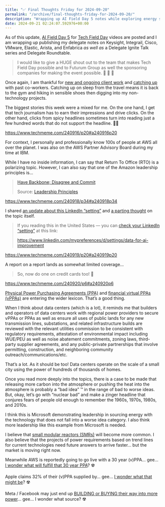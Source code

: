 ```yaml
---
title: "✅ Final Thoughts Friday for 2024-09-20"
permalink: "/archive/final-thoughts-friday-for-2024-09-20/"
description: "Wrapping up AI Field Day 5 notes while exploring energy solutions for data centers."
date: 2024-09-21 02:24:07.592976+00:00
---
```


<!-- buttondown-editor-mode: fancy --><p>As of this update, <a target="_blank" rel="noopener" href="https://techfieldday.com/event/aifd5/">AI Field Day 5</a> for <a target="_blank" rel="noopener" href="https://techfieldday.com/events/">Tech Field Day</a> videos are posted and I am wrapping up publishing my delegate notes on Keysight, Integrail, Cisco, VMware, Elastic,&nbsp;Arista, and&nbsp;Enfabrica <em>as well as</em> a Delegate Ignite Talk series and Delegate Roundtable.</p><blockquote class="pullquote"><p>I would like to give a HUGE shout out to the team that makes Tech Field Day possible and to Futurum Group as well the sponsoring companies for making the event possible. 🙏 🙏 🙏</p></blockquote><p>Once again, I am thankful for <a target="_blank" rel="noopener noreferrer nofollow" href="https://cuthrell.consulting/services/">new and ongoing client work</a> and <a target="_blank" rel="noopener noreferrer nofollow" href="https://calendly.com/jaycuthrell/catch-up">catching up</a> with past co-workers. Catching up on sleep from the travel means it is back to the gym and hiking in sensible shoes then digging into my non-technology projects.</p><p>The biggest stories this week were a mixed for me. On the one hand, I get that tech journalism has to earn their impressions and drive clicks. On the other hand, clicks from spicy headlines sometimes turn into reading just a few hundred words that do not support the headline. 🤷‍♂️</p><p><a target="_blank" rel="noopener noreferrer nofollow" href="https://www.techmeme.com/240916/p20#a240916p20">https://www.techmeme.com/240916/p20#a240916p20</a></p><p>For context, I personally and professionally know 100s of people at AWS all over the planet. I was also on the AWS Partner Advisory Board during my time at IBM.</p><p>While I have no inside information, I can say that Return To Office (RTO) is a polarizing topic. However, I can also say that one of the Amazon leadership principles is…</p><blockquote><p><a target="_blank" rel="noopener noreferrer nofollow" href="https://www.youtube.com/watch?v=BtjBkf8qDW4">Have Backbone; Disagree and Commit</a></p><p>Source: <a target="_blank" rel="noopener noreferrer nofollow" href="https://www.aboutamazon.com/about-us/leadership-principles">Leadership Principles</a></p></blockquote><p><a target="_blank" rel="noopener noreferrer nofollow" href="https://www.techmeme.com/240918/p34#a240918p34">https://www.techmeme.com/240918/p34#a240918p34</a></p><p>I shared <a target="_blank" rel="noopener noreferrer nofollow" href="https://www.linkedin.com/posts/jaycuthrell_psa-privacy-optindefault-activity-7242142795845500928-PEYT?utm_source=share&amp;utm_medium=member_desktop">an update about this LinkedIn “setting”</a> and <a target="_blank" rel="noopener noreferrer nofollow" href="https://www.linkedin.com/posts/jaycuthrell_im-not-a-lawyer-expect-more-emails-with-activity-7242568537213472770--aTJ?utm_source=share&amp;utm_medium=member_desktop">a parting thought</a> on the topic itself. </p><blockquote><p>If you reading this in the United States — you can <a target="_blank" rel="noopener noreferrer nofollow" href="https://www.linkedin.com/mypreferences/d/settings/data-for-ai-improvement">check your LinkedIn “setting”</a> at this link: </p><p><a target="_blank" rel="noopener noreferrer nofollow" href="https://www.linkedin.com/mypreferences/d/settings/data-for-ai-improvement">https://www.linkedin.com/mypreferences/d/settings/data-for-ai-improvement</a> </p></blockquote><p><a target="_blank" rel="noopener noreferrer nofollow" href="https://www.techmeme.com/240919/p20#a240919p20">https://www.techmeme.com/240919/p20#a240919p20</a></p><p>A report on a report lands as somewhat limited coverage… </p><blockquote><p>So, now do one on credit cards too! 🤔</p></blockquote><p><a target="_blank" rel="noopener noreferrer nofollow" href="https://www.techmeme.com/240920/p6#a240920p6">https://www.techmeme.com/240920/p6#a240920p6</a></p><p><a target="_blank" rel="noopener noreferrer nofollow" href="https://www.epa.gov/green-power-markets/physical-ppa">Physical Power Purchasing Agreements (PPA)</a> and <a target="_blank" rel="noopener noreferrer nofollow" href="https://www.epa.gov/green-power-markets/financial-ppa">financial virtual PPAs (vPPAs)</a> are entering the wider lexicon. That’s a good thing.</p><p>When I think about data centers (which is a lot), it reminds me that builders and operators of data centers work with regional power providers to secure vPPAs or PPAs as well as ensure all uses of public lands for any new transmission lines, substations, and related infrastructure builds are reviewed with the relevant utilities commission to be consistent with regulatory requirements, attestation of environmental impact including WUE/PEU as well as noise abatement commitments, zoning laws, third-party supplier agreements, and any public-private partnerships that involve permitting, construction, and neighboring community outreach/communications/etc.</p><p>That’s a lot. As it should be too! Data centers operate on the scale of a small city using the power of hundreds of thousands of homes.</p><p>Once you read more deeply into the topics, there is a case to be made that releasing more carbon into the atmosphere or pushing the heat into the atmosphere is probably a “bad idea” ™️ in the range of bad to worse ideas. But, okay, let’s go with “nuclear bad” and make a zinger headline that conjures fears of people old enough to remember the 1960s, 1970s, 1980s, and 2010s.</p><p>I think this is Microsoft demonstrating leadership in sourcing energy with the technology that does not fall into a worse idea category. I also think more leadership like this example from Microsoft is needed.</p><p>I believe that <a target="_blank" rel="noopener noreferrer nofollow" href="https://www.iaea.org/newscenter/news/what-are-small-modular-reactors-smrs">small modular reactors (SMRs)</a> will become more common. I also believe that the projects of power requirements based on trend lines for current technologies need future answers to arrive faster… but the market is moving right now.</p><p>Meanwhile AWS is reportedly going to go live with a 30 year (v)PPA… gee… <a target="_blank" rel="noopener noreferrer nofollow" href="https://www.datacenterfrontier.com/hyperscale/article/33038288/aws-eyes-960-mw-for-newly-acquired-nuclear-power-data-center-in-pennsylvania">I wonder what will fulfill that 30 year PPA</a>? ☢️</p><p>Apple claims 32% of their (v)PPA supplied by… gee… <a target="_blank" rel="noopener noreferrer nofollow" href="https://www.apple.com/environment/pdf/Apple_Environmental_Progress_Report_2024.pdf">I wonder what that might be</a>? ☢️</p><p>Meta / Facebook may just end up <a target="_blank" rel="noopener noreferrer nofollow" href="https://www.dwarkeshpatel.com/p/mark-zuckerberg">BUILDING or BUYING their way into more power</a>… gee… I wonder what source? ☢️</p><p></p><p></p>
